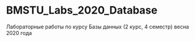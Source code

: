 # BMSTU_Labs_2020_Database

Лабораторные работы по курсу Базы данных (2 курс, 4 семестр) весна 2020 года
